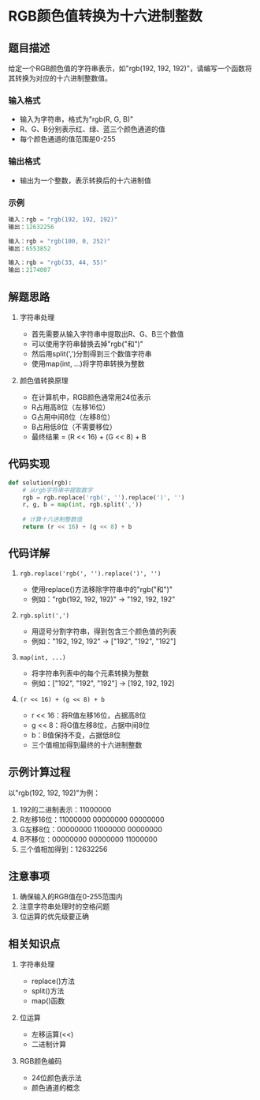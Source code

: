 # RGB颜色值转换为十六进制整数

## 题目描述

给定一个RGB颜色值的字符串表示，如"rgb(192, 192, 192)"，请编写一个函数将其转换为对应的十六进制整数值。

### 输入格式
- 输入为字符串，格式为"rgb(R, G, B)"
- R、G、B分别表示红、绿、蓝三个颜色通道的值
- 每个颜色通道的值范围是0-255

### 输出格式
- 输出为一个整数，表示转换后的十六进制值

### 示例
```python
输入：rgb = "rgb(192, 192, 192)"
输出：12632256

输入：rgb = "rgb(100, 0, 252)"
输出：6553852

输入：rgb = "rgb(33, 44, 55)"
输出：2174007
```

## 解题思路

1. 字符串处理
   - 首先需要从输入字符串中提取出R、G、B三个数值
   - 可以使用字符串替换去掉"rgb("和")"
   - 然后用split(',')分割得到三个数值字符串
   - 使用map(int, ...)将字符串转换为整数

2. 颜色值转换原理
   - 在计算机中，RGB颜色通常用24位表示
   - R占用高8位（左移16位）
   - G占用中间8位（左移8位）
   - B占用低8位（不需要移位）
   - 最终结果 = (R << 16) + (G << 8) + B

## 代码实现

```python
def solution(rgb):
    # 从rgb字符串中提取数字
    rgb = rgb.replace('rgb(', '').replace(')', '')
    r, g, b = map(int, rgb.split(','))
    
    # 计算十六进制整数值
    return (r << 16) + (g << 8) + b
```

## 代码详解

1. `rgb.replace('rgb(', '').replace(')', '')`
   - 使用replace()方法移除字符串中的"rgb("和")"
   - 例如："rgb(192, 192, 192)" → "192, 192, 192"

2. `rgb.split(',')`
   - 用逗号分割字符串，得到包含三个颜色值的列表
   - 例如："192, 192, 192" → ["192", "192", "192"]

3. `map(int, ...)`
   - 将字符串列表中的每个元素转换为整数
   - 例如：["192", "192", "192"] → [192, 192, 192]

4. `(r << 16) + (g << 8) + b`
   - r << 16：将R值左移16位，占据高8位
   - g << 8：将G值左移8位，占据中间8位
   - b：B值保持不变，占据低8位
   - 三个值相加得到最终的十六进制整数

## 示例计算过程

以"rgb(192, 192, 192)"为例：
1. 192的二进制表示：11000000
2. R左移16位：11000000 00000000 00000000
3. G左移8位：00000000 11000000 00000000
4. B不移位：00000000 00000000 11000000
5. 三个值相加得到：12632256

## 注意事项

1. 确保输入的RGB值在0-255范围内
2. 注意字符串处理时的空格问题
3. 位运算的优先级要正确

## 相关知识点

1. 字符串处理
   - replace()方法
   - split()方法
   - map()函数

2. 位运算
   - 左移运算(<<)
   - 二进制计算

3. RGB颜色编码
   - 24位颜色表示法
   - 颜色通道的概念

